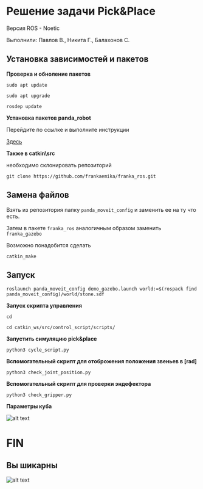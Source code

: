 # Решение задачи Pick&Place

Версия ROS - Noetic

Выполнили: Павлов В., Никита Г., Балахонов С.

## Установка зависимостей и пакетов

**Проверка и обноление пакетов**

`sudo apt update`

`sudo apt upgrade`

`rosdep update`

**Установка пакетов panda_robot**

Перейдите по ссылке и выполните инструкции 

[Здесь](https://ros-planning.github.io/moveit_tutorials/doc/getting_started/getting_started.html)

**Также в catkin\src**

необходимо склонировать репозиторий 

`git clone https://github.com/frankaemika/franka_ros.git`

## Замена файлов

Взять из репозитория папку `panda_moveit_config` и заменить ее на ту что есть.

Затем в пакете `franka_ros` аналогичным образом заменить `franka_gazebo`

Возможно понадобится сделать 

`catkin_make`

## Запуск

`roslaunch panda_moveit_config demo_gazebo.launch world:=$(rospack find panda_moveit_config)/world/stone.sdf`

**Запуск скрипта управления**

`cd`

`cd catkin_ws/src/control_script/scripts/`

**Запустить симуляцию pick&place**

`python3 cycle_script.py`

**Вспомогательный скрипт для отоброжения положения звеньев в [rad]**

`python3 check_joint_position.py`

**Вспомогательный скрипт для проверки эндефектора**

`python3 check_gripper.py`

**Параметры куба**

![alt text](https://ic.wampi.ru/2023/01/11/n5NWBNJCe8U.jpg)

# FIN
## Вы шикарны

![alt text](https://ie.wampi.ru/2023/01/11/S9TT55N79Tk.jpg)


